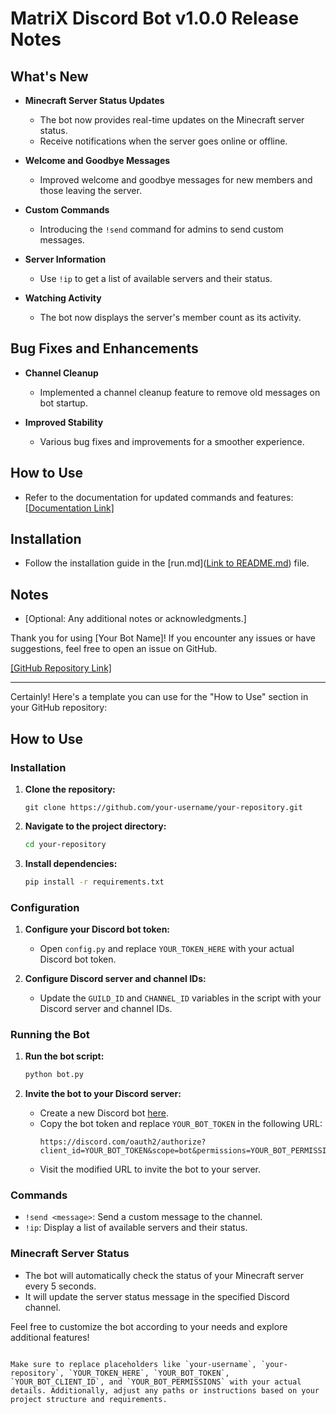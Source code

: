 # MatriX Discord Bot v1.0.0 Release Notes

## What's New

- **Minecraft Server Status Updates**
  - The bot now provides real-time updates on the Minecraft server status.
  - Receive notifications when the server goes online or offline.

- **Welcome and Goodbye Messages**
  - Improved welcome and goodbye messages for new members and those leaving the server.

- **Custom Commands**
  - Introducing the `!send` command for admins to send custom messages.

- **Server Information**
  - Use `!ip` to get a list of available servers and their status.

- **Watching Activity**
  - The bot now displays the server's member count as its activity.

## Bug Fixes and Enhancements

- **Channel Cleanup**
  - Implemented a channel cleanup feature to remove old messages on bot startup.

- **Improved Stability**
  - Various bug fixes and improvements for a smoother experience.

## How to Use

- Refer to the documentation for updated commands and features: <a href="https://github.com/Yasiya3264/My-Discord-Bot/blob/main/dependencies.md" target="_blank">[Documentation Link]</a>

## Installation

- Follow the installation guide in the [run.md](<a href="https://github.com/Yasiya3264/My-Discord-Bot/blob/main/installation.md" target="_blank">Link to README.md</a>) file.

## Notes

- [Optional: Any additional notes or acknowledgments.]

Thank you for using [Your Bot Name]! If you encounter any issues or have suggestions, feel free to open an issue on GitHub.

<a href="https://github.com/Yasiya3264/My-Discord-Bot" target="_blank">[GitHub Repository Link]</a>

<hr>

Certainly! Here's a template you can use for the "How to Use" section in your GitHub repository:

## How to Use



### Installation

1. **Clone the repository:**
   ```
   git clone https://github.com/your-username/your-repository.git
   ```

2. **Navigate to the project directory:**
   ```bash
   cd your-repository
   ```

3. **Install dependencies:**
   ```bash
   pip install -r requirements.txt
   ```

### Configuration

1. **Configure your Discord bot token:**
   - Open `config.py` and replace `YOUR_TOKEN_HERE` with your actual Discord bot token.

2. **Configure Discord server and channel IDs:**
   - Update the `GUILD_ID` and `CHANNEL_ID` variables in the script with your Discord server and channel IDs.

### Running the Bot

1. **Run the bot script:**
   ```bash
   python bot.py
   ```

2. **Invite the bot to your Discord server:**
   - Create a new Discord bot [here](https://discord.com/developers/applications).
   - Copy the bot token and replace `YOUR_BOT_TOKEN` in the following URL:
     ```
     https://discord.com/oauth2/authorize?client_id=YOUR_BOT_TOKEN&scope=bot&permissions=YOUR_BOT_PERMISSIONS
     ```
   - Visit the modified URL to invite the bot to your server.

### Commands

- `!send <message>`: Send a custom message to the channel.
- `!ip`: Display a list of available servers and their status.

### Minecraft Server Status

- The bot will automatically check the status of your Minecraft server every 5 seconds.
- It will update the server status message in the specified Discord channel.

Feel free to customize the bot according to your needs and explore additional features!

```

Make sure to replace placeholders like `your-username`, `your-repository`, `YOUR_TOKEN_HERE`, `YOUR_BOT_TOKEN`, `YOUR_BOT_CLIENT_ID`, and `YOUR_BOT_PERMISSIONS` with your actual details. Additionally, adjust any paths or instructions based on your project structure and requirements.
